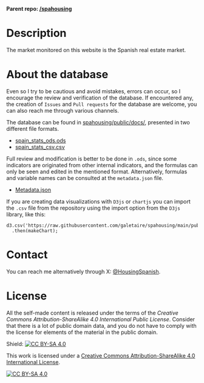 **Parent repo: [/spahousing](https://github.com/galetaire/spahousing)**

# Description

The market monitored on this website is the Spanish real estate market.

# About the database

Even so I try to be cautious and avoid mistakes, errors can occur, so I encourage the review and verification of the database. If encountered any, the creation of ``Issues`` and ``Pull requests`` for the database are welcome, you can also reach me through various channels.

The database can be found in [spahousing/public/docs/](https://github.com/galetaire/spahousing/tree/main/public/docs), presented in two different file formats.
  - [spain_stats_ods.ods](https://github.com/galetaire/spahousing/blob/main/public/docs/spain_stats_ods.ods)
  - [spain_stats_csv.csv](https://github.com/galetaire/spahousing/blob/main/public/docs/spain_stats_csv.csv)

Full review and modification is better to be done in ``.ods``, since some indicators are originated from other internal indicators, and the formulas can only be seen and edited in the mentioned format. Alternatively, formulas and variable names can be consulted at the ``metadata.json`` file.

- [Metadata.json](https://github.com/galetaire/spahousing/raw/main/public/docs/metadata.json)

If you are creating data visualizations with ``D3js`` or ``chartjs`` you can import the ``.csv`` file from the repository using the import option from the ``D3js`` library, like this:

```
d3.csv('https://raw.githubusercontent.com/galetaire/spahousing/main/public/docs/spain_stats_csv.csv')
  .then(makeChart);
```

# Contact

You can reach me alternatively through X: [@HousingSpanish](https://x.com/HousingSpanish).

# License

All the self-made content is released under the terms of the _Creative Commons Attribution-ShareAlike 4.0 International Public License_. Consider that there is a lot of public domain data, and you do not have to comply with the license for elements of the material in the public domain.

Shield: [![CC BY-SA 4.0][cc-by-sa-shield]][cc-by-sa]

This work is licensed under a
[Creative Commons Attribution-ShareAlike 4.0 International License][cc-by-sa].

[![CC BY-SA 4.0][cc-by-sa-image]][cc-by-sa]

[cc-by-sa]: http://creativecommons.org/licenses/by-sa/4.0/
[cc-by-sa-image]: https://licensebuttons.net/l/by-sa/4.0/88x31.png
[cc-by-sa-shield]: https://img.shields.io/badge/License-CC%20BY--SA%204.0-lightgrey.svg

